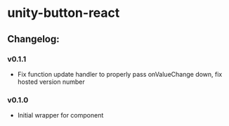 # unity-button-react

## Changelog:

### v0.1.1
- Fix function update handler to properly pass onValueChange down, fix hosted version number

### v0.1.0
- Initial wrapper for component
